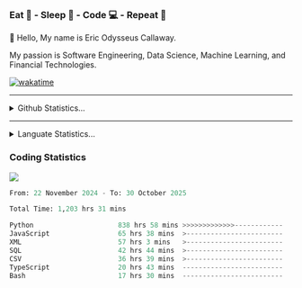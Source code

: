 <h3>Eat 🍴 - Sleep 🛌 - Code 💻 - Repeat 🔁</h3>

👋 Hello, My name is Eric Odysseus Callaway.

My passion is Software Engineering, Data Science, Machine Learning, and Financial Technologies.

[![wakatime](https://wakatime.com/badge/user/6717695f-6a13-47e3-aa16-c813e12c0985.svg)](https://wakatime.com/@6717695f-6a13-47e3-aa16-c813e12c0985)
<hr>
<details>
  <summary>
    Github Statistics...
  </summary>
    <p align="center">
      <img src="https://github-readme-stats.vercel.app/api?username=EricCallaway&show_icons=true"/>
    </p>
</details>
</hr>

<hr>
<details>
  <summary>
    Languate Statistics...
  </summary>
    <p align="center">
      <img src="https://wakatime.com/share/@Odysseus/6fc7c863-6fba-4e57-a6af-ed1f2fa8d560.svg"/>
    </p>
</details>
</hr>


<h3>Coding Statistics</h3>
<img src="https://wakatime.com/share/@Odysseus/5e02c832-9cc5-49a3-8f4c-bd2647d78fca.svg"/>
<!--START_SECTION:waka-->

```python
From: 22 November 2024 - To: 30 October 2025

Total Time: 1,203 hrs 31 mins

Python                     838 hrs 58 mins >>>>>>>>>>>>>------------   50.18 %
JavaScript                 65 hrs 38 mins  >------------------------   03.93 %
XML                        57 hrs 3 mins   >------------------------   03.41 %
SQL                        42 hrs 44 mins  >------------------------   02.56 %
CSV                        36 hrs 39 mins  >------------------------   02.19 %
TypeScript                 20 hrs 43 mins  -------------------------   01.24 %
Bash                       17 hrs 30 mins  -------------------------   01.05 %
```

<!--END_SECTION:waka-->
